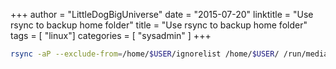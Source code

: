 +++
author = "LittleDogBigUniverse"
date = "2015-07-20"
linktitle = "Use rsync to backup home folder"
title = "Use rsync to backup home folder"
tags = [ "linux"]
categories = [ "sysadmin" ]
+++

```bash
rsync -aP --exclude-from=/home/$USER/ignorelist /home/$USER/ /run/media/$USER/ExtBackup1/backup/$USER/
```